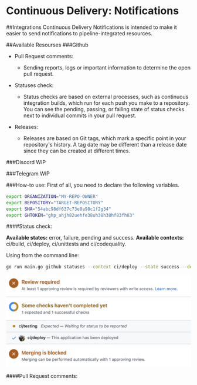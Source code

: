 # **Continuous Delivery: Notifications**

##Integrations
Continuous Delivery Notifications is intended to make it easier to send notifications to pipeline-integrated resources.

##Available Resourses
###Github
- Pull Request comments:
  - Sending reports, logs or important information to determine the open pull request.

- Statuses check:
  - Status checks are based on external processes, such as continuous integration builds, which run for each push you make to a repository. You can see the pending, passing, or failing state of status checks next to individual commits in your pull request.
  
- Releases:
  - Releases are based on Git tags, which mark a specific point in your repository's history. A tag date may be different than a release date since they can be created at different times.

###Discord
WIP

###Telegram
WIP

###How-to use:
First of all, you need to declare the following variables.

```bash
export ORGANIZATION="MY-REPO-OWNER"
export REPOSITORY="TARGET-REPOSITORY"
export SHA="54abc98df637c73e8a98c1f2g34"
export GHTOKEN="ghp_ahjh82uehfe38uh38h38hf83fh83"
```

####Status check:

**Available states:**  error, failure, pending and success.
**Available contexts:** ci/build, ci/deploy, ci/unittests and ci/codequality.

Using from the command line:

```bash
go run main.go github statuses --context ci/deploy --state success --description "This application has been deployed" --targetUrl http://jenkins.mycompany.io
```

![alt statuses](img/status.png)

####Pull Request comments:
